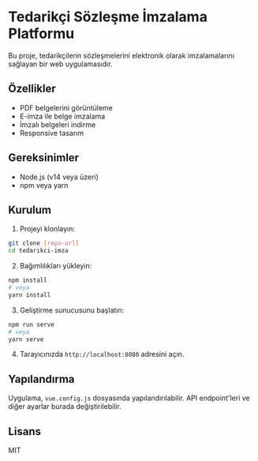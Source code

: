 # Tedarikçi Sözleşme İmzalama Platformu

Bu proje, tedarikçilerin sözleşmelerini elektronik olarak imzalamalarını sağlayan bir web uygulamasıdır.

## Özellikler

- PDF belgelerini görüntüleme
- E-imza ile belge imzalama
- İmzalı belgeleri indirme
- Responsive tasarım

## Gereksinimler

- Node.js (v14 veya üzeri)
- npm veya yarn

## Kurulum

1. Projeyi klonlayın:
```bash
git clone [repo-url]
cd tedarikci-imza
```

2. Bağımlılıkları yükleyin:
```bash
npm install
# veya
yarn install
```

3. Geliştirme sunucusunu başlatın:
```bash
npm run serve
# veya
yarn serve
```

4. Tarayıcınızda `http://localhost:8080` adresini açın.

## Yapılandırma

Uygulama, `vue.config.js` dosyasında yapılandırılabilir. API endpoint'leri ve diğer ayarlar burada değiştirilebilir.

## Lisans

MIT 
